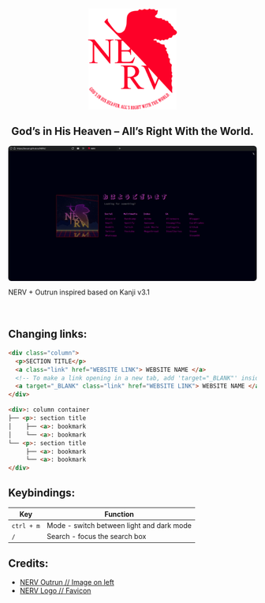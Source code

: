 <p align="center">
  <img width="180px" src="nerv.png">
</p>

 <h2 align="center">God’s in His Heaven – All’s Right With the World.</h2>
<a>
  <img style="border-radius: 6px" src="https://raw.githubusercontent.com/Lavuan/NERV/main/img/Screenshot.png" alt="Preview" align="center"/>
</a>

NERV + Outrun inspired based on Kanji v3.1 
<br />
<br />
<br />
## Changing links:

```html
<div class="column">
  <p>SECTION TITLE</p>
  <a class="link" href="WEBSITE LINK"> WEBSITE NAME </a>
  <!-- To make a link opening in a new tab, add 'target="_BLANK"' inside the link tag: -->
  <a target="_BLANK" class="link" href="WEBSITE LINK"> WEBSITE NAME </a>
</div>
```

```html
<div>: column container
├── <p>: section title
│    ├── <a>: bookmark
│    └── <a>: bookmark
└── <p>: section title
     ├── <a>: bookmark
     └── <a>: bookmark
</div>
```

## Keybindings:

| Key        | Function                                  |
| ---------- | ----------------------------------------- |
| `ctrl + m` | Mode - switch between light and dark mode |
| `/`        | Search - focus the search box             |

## Credits:

- [NERV Outrun // Image on left](https://old.reddit.com/r/evangelion/comments/hnftvs/nerv_vaporwave_wallpaper_3840_x_2160/)
- [NERV Logo // Favicon](https://www.deviantart.com/darqu13/art/NERV-render-191163009)
